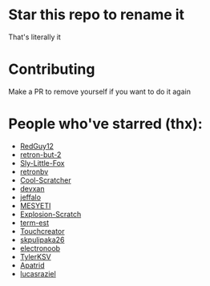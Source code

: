 # Star this repo to rename it

That's literally it

# Contributing
Make a PR to remove yourself if you want to do it again

# People who've starred (thx):

- [RedGuy12](https://github.com/RedGuy12)
- [retron-but-2](https://github.com/retron-but-2)
- [Sly-Little-Fox](https://github.com/Sly-Little-Fox)
- [retronbv](https://github.com/retronbv)
- [Cool-Scratcher](https://github.com/Cool-Scratcher)
- [devxan](https://github.com/devxan)
- [jeffalo](https://github.com/jeffalo)
- [MESYETI](https://github.com/MESYETI)
- [Explosion-Scratch](https://github.com/Explosion-Scratch)
- [term-est](https://github.com/term-est)
- [Touchcreator](https://github.com/Touchcreator)
- [skpulipaka26](https://github.com/skpulipaka26)
- [electronoob](https://github.com/electronoob)
- [TylerKSV](https://github.com/TylerKSV)
- [Apatrid](https://github.com/Apatrid)
- [lucasraziel](https://github.com/lucasraziel)
